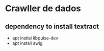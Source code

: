 # Crawller de dados

## dependency to install textract

* apt instlal libpulse-dev
* apt install swig